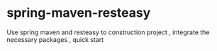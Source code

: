 # spring-maven-resteasy
Use spring maven and resteasy to construction project , integrate the necessary packages , quick start
